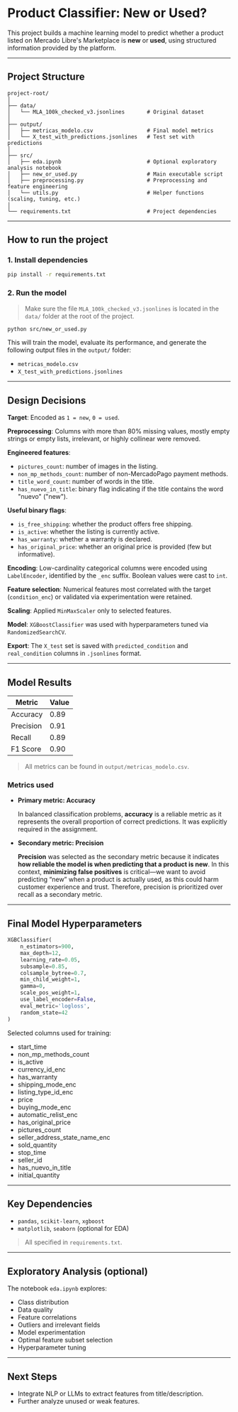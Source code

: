 
#  Product Classifier: New or Used?

This project builds a machine learning model to predict whether a product listed on Mercado Libre's Marketplace is **new** or **used**, using structured information provided by the platform.

---

##  Project Structure

```
project-root/
│
├── data/
│   └── MLA_100k_checked_v3.jsonlines       # Original dataset
│
├── output/
│   ├── metricas_modelo.csv                 # Final model metrics
│   └── X_test_with_predictions.jsonlines   # Test set with predictions
│
├── src/
│   ├── eda.ipynb                           # Optional exploratory analysis notebook
│   ├── new_or_used.py                      # Main executable script
│   ├── preprocessing.py                    # Preprocessing and feature engineering
│   └── utils.py                            # Helper functions (scaling, tuning, etc.)
│
└── requirements.txt                        # Project dependencies
```

---

##  How to run the project

### 1. Install dependencies

```bash
pip install -r requirements.txt
```

### 2. Run the model

>  Make sure the file `MLA_100k_checked_v3.jsonlines` is located in the `data/` folder at the root of the project.

```bash
python src/new_or_used.py
```

This will train the model, evaluate its performance, and generate the following output files in the `output/` folder:

- `metricas_modelo.csv`
- `X_test_with_predictions.jsonlines`

---

##  Design Decisions

**Target**: Encoded as `1 = new`, `0 = used`.

**Preprocessing**: Columns with more than 80% missing values, mostly empty strings or empty lists, irrelevant, or highly collinear were removed.

**Engineered features**:
  - `pictures_count`: number of images in the listing.
  - `non_mp_methods_count`: number of non-MercadoPago payment methods.
  - `title_word_count`: number of words in the title.
  - `has_nuevo_in_title`: binary flag indicating if the title contains the word "nuevo" ("new").

**Useful binary flags**:
  - `is_free_shipping`: whether the product offers free shipping.
  - `is_active`: whether the listing is currently active.
  - `has_warranty`: whether a warranty is declared.
  - `has_original_price`: whether an original price is provided (few but informative).

**Encoding**: Low-cardinality categorical columns were encoded using `LabelEncoder`, identified by the `_enc` suffix. Boolean values were cast to `int`.

**Feature selection**: Numerical features most correlated with the target (`condition_enc`) or validated via experimentation were retained.

**Scaling**: Applied `MinMaxScaler` only to selected features.

**Model**: `XGBoostClassifier` was used with hyperparameters tuned via `RandomizedSearchCV`.

**Export**: The `X_test` set is saved with `predicted_condition` and `real_condition` columns in `.jsonlines` format.

---

##  Model Results

| Metric     | Value          |
|------------|----------------|
| Accuracy   | 0.89           |
| Precision  | 0.91           |
| Recall     | 0.89           |
| F1 Score   | 0.90           |

> All metrics can be found in `output/metricas_modelo.csv`.

### Metrics used

- **Primary metric: Accuracy**

  In balanced classification problems, **accuracy** is a reliable metric as it represents the overall proportion of correct predictions. It was explicitly required in the assignment.

- **Secondary metric: Precision**

  **Precision** was selected as the secondary metric because it indicates **how reliable the model is when predicting that a product is new**.
  In this context, **minimizing false positives** is critical—we want to avoid predicting “new” when a product is actually used, as this could harm customer experience and trust.
  Therefore, precision is prioritized over recall as a secondary metric.

---

##  Final Model Hyperparameters

```python
XGBClassifier(
    n_estimators=900,
    max_depth=12,
    learning_rate=0.05,
    subsample=0.85,
    colsample_bytree=0.7,
    min_child_weight=1,
    gamma=0,
    scale_pos_weight=1,
    use_label_encoder=False,
    eval_metric='logloss',
    random_state=42
)
```

Selected columns used for training:

- start_time
- non_mp_methods_count
- is_active
- currency_id_enc
- has_warranty
- shipping_mode_enc
- listing_type_id_enc
- price
- buying_mode_enc
- automatic_relist_enc
- has_original_price
- pictures_count
- seller_address_state_name_enc
- sold_quantity
- stop_time
- seller_id
- has_nuevo_in_title
- initial_quantity

---

##  Key Dependencies

- `pandas`, `scikit-learn`, `xgboost`
- `matplotlib`, `seaborn` (optional for EDA)

> All specified in `requirements.txt`.

---

##  Exploratory Analysis (optional)

The notebook `eda.ipynb` explores:
- Class distribution
- Data quality
- Feature correlations
- Outliers and irrelevant fields
- Model experimentation
- Optimal feature subset selection
- Hyperparameter tuning

---

##  Next Steps

- Integrate NLP or LLMs to extract features from title/description.
- Further analyze unused or weak features.
